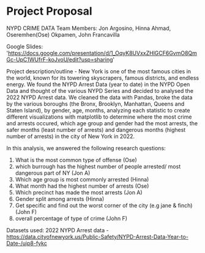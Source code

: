 # Project Proposal

NYPD CRIME DATA
Team Members: Jon Argosino, Hinna Ahmad, Oseremhen(Ose) Okpamen, John Francavilla

Google Slides: 'https://docs.google.com/presentation/d/1_OqyK8UVxxZHlGCF6GvmO8QmGc-UpC1WUfrF-koJvoU/edit?usp=sharing'

Project description/outline - New York is one of the most famous cities in the world, known for its towering skyscrapers, famous districts, and endless energy. We found the NYPD Arrest Data (year to date) in the NYPD Open Data and thought of the various NYPD Series and decided to analysed the 2022 NYPD Arrest data. We cleaned the data with Pandas, broke the data by the various boroughs (the Bronx, Brooklyn, Manhattan, Queens and Staten Island), by gender, age, months, analyzing each statistic to create different visualizations with matplotlib to determine where the most crime and arrests occured, which age group and gender had the most arrests, the safer months (least number of arrests) and dangerous months (highest number of arrests) in the city of New York in 2022. 

In this analysis, we answered the following research questions: 
1. What is the most common type of offense (Ose)
2. which burrough has the highest number of people arrested/ most dangerous part of NY (Jon A)
3. Which age group is most commonly arrested (Hinna)
4. What month had the highest number of arrests (Ose)
5. Which precinct has made the most arrests (Jon A)
6. Gender split among arrests (Hinna)
7. Get specific and find out the worst corner of the city (e.g jane & finch) (John F)
8. overall percentage of type of crime (John F)

Datasets used: 2022 NYPD Arrest data - https://data.cityofnewyork.us/Public-Safety/NYPD-Arrest-Data-Year-to-Date-/uip8-fykc

